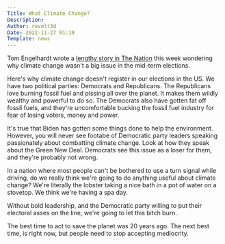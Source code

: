 ```yaml
---
Title: What Climate Change?
Description: 
Author: revolt3d
Date: 2022-11-27 01:19
Template: news
---
```

Tom Engelhardt wrote a [lengthy story in The Nation](https://www.thenation.com/article/environment/climate-change-midterms-election-2022/) this week wondering why climate change wasn't a big issue in the mid-term elections.

Here's why climate change doesn't register in our elections in the US. We have two political parties: Democrats and Republicans. The Republicans love burning fossil fuel and pissing all over the planet. It makes them wildly wealthy and powerful to do so. The Democrats also have gotten fat off fossil fuels, and they're uncomfortable bucking the fossil fuel industry for fear of losing voters, money and power. 

It's true that Biden has gotten some things done to help the environment. However, you will never see footabe of Democratic party leaders speaking passionately about combatting climate change. Look at how they speak about the Green New Deal. Democrats see this issue as a loser for them, and they're probably not wrong.

In a nation where most people can't be bothered to use a turn signal while driving, do we really think we're going to do anything useful about climate change? We're literally the lobster taking a nice bath in a pot of water on a stovetop. We think we're having a spa day.

Without bold leadership, and the Democratic party willing to put their electoral asses on the line, we're going to let this bitch burn.

The best time to act to save the planet was 20 years ago. The next best time, is right now, but people need to stop accepting mediocrity. 